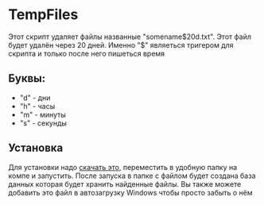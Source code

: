 # TempFiles
Этот скрипт удаляет файлы названные "somename$20d.txt". Этот файл будет удалён через 20 дней. Именно "$" являеться тригером для скрипта и только после него пишеться время
## Буквы:
- "d" - дни
- "h" - часы
- "m" - минуты
- "s" - секунды
## Установка
Для установки надо [скачать это](https://github.com/Maikliton/TempFiles/releases/download/Main/TempFiles.jar), переместить в удобную папку на компе и запустить. После запуска в папке с файлом будет создана база данных которая будет хранить найденные файлы. Вы также можете добавить это файл в автозагрузку Windows чтобы просто забыть о нём
